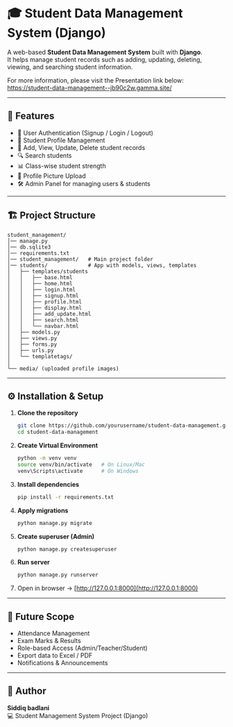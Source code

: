 # 🎓 Student Data Management System (Django)

A web-based **Student Data Management System** built with **Django**.  
It helps manage student records such as adding, updating, deleting, viewing, and searching student information.  

For more information, please visit the Presentation link below:
https://student-data-management--jb90c2w.gamma.site/

---

## 🚀 Features
- 🔐 User Authentication (Signup / Login / Logout)
- 👤 Student Profile Management
- 📄 Add, View, Update, Delete student records
- 🔍 Search students
- 📊 Class-wise student strength
- 📂 Profile Picture Upload
- 🛠 Admin Panel for managing users & students

---

## 🏗️ Project Structure
```
student_management/
│── manage.py
│── db.sqlite3
│── requirements.txt
│── student_management/   # Main project folder
│── students/             # App with models, views, templates
│   ├── templates/students
│   │   ├── base.html
│   │   ├── home.html
│   │   ├── login.html
│   │   ├── signup.html
│   │   ├── profile.html
│   │   ├── display.html
│   │   ├── add_update.html
│   │   ├── search.html
│   │   └── navbar.html
│   ├── models.py
│   ├── views.py
│   ├── forms.py
│   ├── urls.py
│   └── templatetags/
│
└── media/ (uploaded profile images)
```

---

## ⚙️ Installation & Setup

1. **Clone the repository**
   ```bash
   git clone https://github.com/yourusername/student-data-management.git
   cd student-data-management
   ```

2. **Create Virtual Environment**
   ```bash
   python -m venv venv
   source venv/bin/activate   # On Linux/Mac
   venv\Scripts\activate      # On Windows
   ```

3. **Install dependencies**
   ```bash
   pip install -r requirements.txt
   ```

4. **Apply migrations**
   ```bash
   python manage.py migrate
   ```

5. **Create superuser (Admin)**
   ```bash
   python manage.py createsuperuser
   ```

6. **Run server**
   ```bash
   python manage.py runserver
   ```

7. Open in browser → [http://127.0.0.1:8000](http://127.0.0.1:8000)

---


## 🎯 Future Scope
- Attendance Management
- Exam Marks & Results
- Role-based Access (Admin/Teacher/Student)
- Export data to Excel / PDF
- Notifications & Announcements

---

## 🙌 Author
**Siddiq badlani**  
💻 Student Management System Project (Django)
